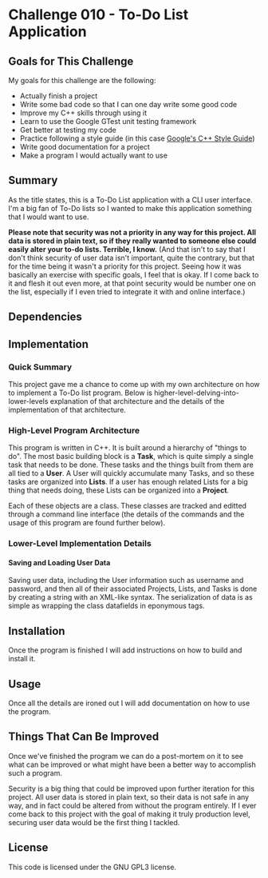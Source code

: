 # Challenge 010 - To-Do List Application

## Goals for This Challenge
My goals for this challenge are the following:

+ Actually finish a project
+ Write some bad code so that I can one day write some good code
+ Improve my C++ skills through using it
+ Learn to use the Google GTest unit testing framework
+ Get better at testing my code
+ Practice following a style guide (in this case 
[Google's C++ Style Guide](https://google.github.io/styleguide/cppguide.html))
+ Write good documentation for a project
+ Make a program I would actually want to use

## Summary
As the title states, this is a To-Do List application with a CLI user interface.
I'm a big fan of To-Do lists so I wanted to make this application something that
I would want to use.

**Please note that security was not a priority in any way for this project. All data is 
stored in plain text, so if they really wanted to someone else could easily alter your
to-do lists. Terrible, I know.** (And that isn't to say that I don't think security of
user data isn't important, quite the contrary, but that for the time being it wasn't a
priority for this project. Seeing how it was basically an exercise with specific goals,
I feel that is okay. If I come back to it and flesh it out even more, at that point
security would be number one on the list, especially if I even tried to integrate it with
and online interface.)

## Dependencies


## Implementation

### Quick Summary
This project gave me a chance to come up with my own architecture on how to implement
a To-Do list program. Below is higher-level-delving-into-lower-levels explanation
of that architecture and the details of the implementation of that architecture.

### High-Level Program Architecture
This program is written in C++. It is built around a hierarchy of "things to do".
The most basic building block is a **Task**, which is quite simply a single task
that needs to be done. These tasks and the things built from them are all tied to
a **User**. A User will quickly accumulate many Tasks, and so these tasks are 
organized into **Lists**. If a user has enough related Lists for a big thing that 
needs doing, these Lists can be organized into a **Project**.

Each of these objects are a class. These classes are tracked and editted through
a command line interface (the details of the commands and the usage of this program
are found further below).

### Lower-Level Implementation Details
#### Saving and Loading User Data
Saving user data, including the User information such as username and password, and
then all of their associated Projects, Lists, and Tasks is done by creating a string
with an XML-like syntax. The serialization of data is as simple as wrapping the class
datafields in eponymous tags.

## Installation
Once the program is finished I will add instructions on how to build and install
it.

## Usage
Once all the details are ironed out I will add documentation on how to use the
program.

## Things That Can Be Improved
Once we've finished the program we can do a post-mortem on it to see what can be
improved or what might have been a better way to accomplish such a program.

Security is a big thing that could be improved upon further iteration for this project.
All user data is stored in plain text, so their data is not safe in any way, and in fact
could be altered from without the program entirely. If I ever come back to this project
with the goal of making it truly production level, securing user data would be the first
thing I tackled.

## License
This code is licensed under the GNU GPL3 license.
